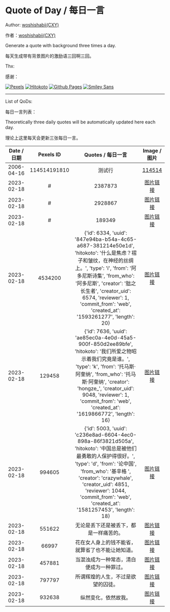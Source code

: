 # Quote of Day / 每日一言

Author: [woshishabii(CXY)](https://github.com/woshishabii)

作者：[woshishabii(CXY)](https://github.com/woshishabii)

Generate a quote with background three times a day.

每天生成带有背景图片的激励语三回啊三回。

Thx:

感谢：

[![Pexels](https://images.pexels.com/lib/api/pexels.png "Photos Provided by Pexels")](https://pexels.com)
[![Hitokoto](https://developer.hitokoto.cn/logo.png "Quote Provided by Hitokoto")](https://hitokoto.cn)
[![Github Pages](https://github.githubassets.com/images/mona-loading-dark.gif "Github")](https://github.com)
[![Smiley Sans](https://raw.githubusercontent.com/atelier-anchor/smiley-sans/main/docs/images/smiley-sans.light.svg "Smiley Sans")](https://github.com/atelier-anchor/smiley-sans)

---

List of QoDs:

每日一言列表：

Theoretically three daily quotes will be automatically updated here each day.

理论上这里每天会更新三张每日一言。

| Date / 日期 |Pexels ID|Quotes / 每日一言|Image / 图片|
|:-----------:|:-------:|:--------------:|:----------:|
|2006-04-16|114514191810|测试行|[114514](https://images.pexels.com/photos/15286/pexels-photo.jpg)|
|2023-02-18|#|2387873|[图片链接](qods/#)|
|2023-02-18|#|2928867|[图片链接](qods/#)|
|2023-02-18|#|189349|[图片链接](qods/#)|
|2023-02-18|4534200|{'id': 6334, 'uuid': '847e94ba-b54a-4c65-a687-381214e50e1d', 'hitokoto': '什么是焦虑？褶子和皱纹，在神经的丝绸上。', 'type': 'i', 'from': '阿多尼斯诗集', 'from_who': '阿多尼斯', 'creator': '朏之长生者', 'creator_uid': 6574, 'reviewer': 1, 'commit_from': 'web', 'created_at': '1593261277', 'length': 20}|[图片链接](qods/4534200)|
|2023-02-18|129458|{'id': 7636, 'uuid': 'ae85ec0a-4e0d-45a5-900f-850d2ee89bfe', 'hitokoto': '我们所爱之物昭示着我们究竟是谁。', 'type': 'k', 'from': '托马斯·阿奎纳', 'from_who': '托马斯·阿奎纳', 'creator': 'hongze_', 'creator_uid': 9048, 'reviewer': 1, 'commit_from': 'web', 'created_at': '1619866772', 'length': 16}|[图片链接](qods/129458)|
|2023-02-18|994605|{'id': 5003, 'uuid': 'c236e8ad-6604-4ec0-898a-86f3821d505a', 'hitokoto': '中国总是被他们最勇敢的人保护得很好。', 'type': 'd', 'from': '论中国', 'from_who': '基辛格 ', 'creator': 'crazywhale', 'creator_uid': 4851, 'reviewer': 1044, 'commit_from': 'web', 'created_at': '1581257453', 'length': 18}|[图片链接](qods/994605)|
|2023-02-18|551622|无论是丢下还是被丢下，都是一样痛苦的。|[图片链接](qods/551622.jpg)|
|2023-02-18|66997|花在女人身上的钱不能省，就算省了也不能让她知道。|[图片链接](qods/66997.jpg)|
|2023-02-18|457881|当混浊成为一种常态，清白便成为一种罪过。|[图片链接](qods/457881.jpg)|
|2023-02-18|797797|所谓辉煌的人生，不过是欲望的囚徒。|[图片链接](./qods/797797.jpg)|
|2023-02-18|932638|纵然变化，依然故我。|[图片链接](./qods/932638.jpg)|
